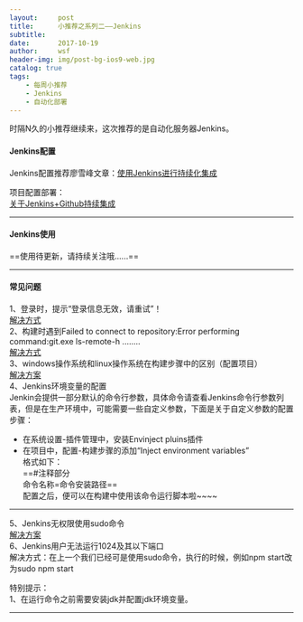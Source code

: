 ```yaml
---
layout:     post
title:      小推荐之系列二——Jenkins
subtitle:   
date:       2017-10-19
author:     wsf
header-img: img/post-bg-ios9-web.jpg
catalog: true
tags:
    - 每周小推荐
    - Jenkins
    - 自动化部署
---
```



时隔N久的小推荐继续来，这次推荐的是自动化服务器Jenkins。

#### Jenkins配置

Jenkins配置推荐廖雪峰文章：[使用Jenkins进行持续化集成](https://www.liaoxuefeng.com/article/001463233913442cdb2d1bd1b1b42e3b0b29eb1ba736c5e000)

项目配置部署：  
[关于Jenkins+Github持续集成](http://www.jianshu.com/p/22b7860b4e81)

---
#### Jenkins使用  
==使用待更新，请持续关注哦......==

---
#### 常见问题
1、登录时，提示“登录信息无效，请重试”！   
[解决方式](http://blog.csdn.net/liyasong666888/article/details/50365678)   
2、构建时遇到Failed to connect to repository:Error performing command:git.exe ls-remote-h ........    
[解决方式](http://www.2cto.com/kf/201612/571328.html)   
3、windows操作系统和linux操作系统在构建步骤中的区别（配置项目）   
[解决方案](http://blog.csdn.net/liuchunming033/article/details/48683245)   
4、Jenkins环境变量的配置   
Jenkin会提供一部分默认的命令行参数，具体命令请查看Jenkins命令行参数列表，但是在生产环境中，可能需要一些自定义参数，下面是关于自定义参数的配置步骤：

- 在系统设置-插件管理中，安装Envinject pluins插件
- 在项目中，配置-构建步骤的添加“Inject environment variables”  
格式如下：  
==#注释部分  
命令名称=命令安装路径==  
配置之后，便可以在构建中使用该命令运行脚本啦~~~~
---
5、Jenkins无权限使用sudo命令  
[解决方案](https://stackoverflow.com/questions/21659637/how-to-fix-sudo-no-tty-present-and-no-askpass-program-specified-error)  
6、Jenkins用户无法运行1024及其以下端口  
解决方式：在上一个我们已经可是使用sudo命令，执行的时候，例如npm start改为sudo npm start

特别提示：  
1、在运行命令之前需要安装jdk并配置jdk环境变量。

---
